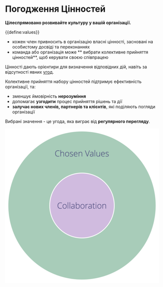 # Погодження Цінностей

<summary>
<strong>Цілеспрямовано розвивайте культуру у вашій організації.</strong>
</summary>

{{define:values}}

- кожен член привносить в організацію власні цінності, засновані на особистому досвіді та переконаннях
- команда або організація може ** вибрати колективне прийняття цінностей**, щоб керувати своєю співпрацею

Цінності дають орієнтири для визначення відповідних дій, навіть за відсутності явних [ угод](glossary:agreement).

Колективне прийняття набору цінностей підтримує ефективність організації, та:

- зменшує ймовірність **нерозуміння**
- допомагає **узгодити** процес прийняття рішень та дії
- **залучає нових членів, партнерів та клієнтів**, які поділяють погляди організації

Вибрані значення - це угода, яка виграє від **регулярного перегляду**.

![Обрані цінності визначають обмеження для співпраці](img/collaboration-values/chosen-values.png)